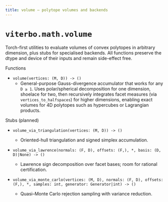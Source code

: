```yaml
---
title: volume — polytope volumes and backends
---
```


# `viterbo.math.volume`

Torch-first utilities to evaluate volumes of convex polytopes in arbitrary
dimension, plus stubs for specialised backends. All functions preserve the dtype
and device of their inputs and remain side-effect free.

Functions

- `volume(vertices: (M, D)) -> ()`
  - General-purpose Gauss-divergence accumulator that works for any `D ≥ 1`. Uses
    polar/spherical decomposition for one dimension, shoelace for two, then
    recursively integrates facet measures (via `vertices_to_halfspaces`) for higher
    dimensions, enabling exact volumes for 4D polytopes such as hypercubes or
    Lagrangian products.

Stubs (planned)

- `volume_via_triangulation(vertices: (M, D)) -> ()`
  - Oriented-hull triangulation and signed simplex accumulation.

- `volume_via_lawrence(normals: (F, D), offsets: (F,), *, basis: (D, D)|None) -> ()`
  - Lawrence sign decomposition over facet bases; room for rational certification.

- `volume_via_monte_carlo(vertices: (M, D), normals: (F, D), offsets: (F,), *, samples: int, generator: Generator|int) -> ()`
  - Quasi–Monte Carlo rejection sampling with variance reduction.
